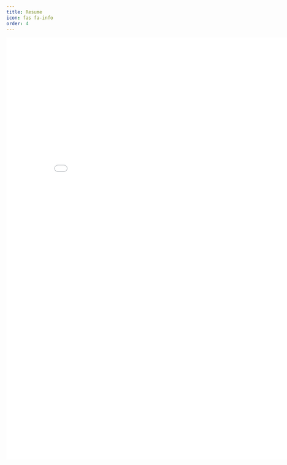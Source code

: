 ```yaml
---
title: Resume
icon: fas fa-info
order: 4
---
```


<embed src="resume.pdf" width="850px" height="1100px" type="application/pdf"/>